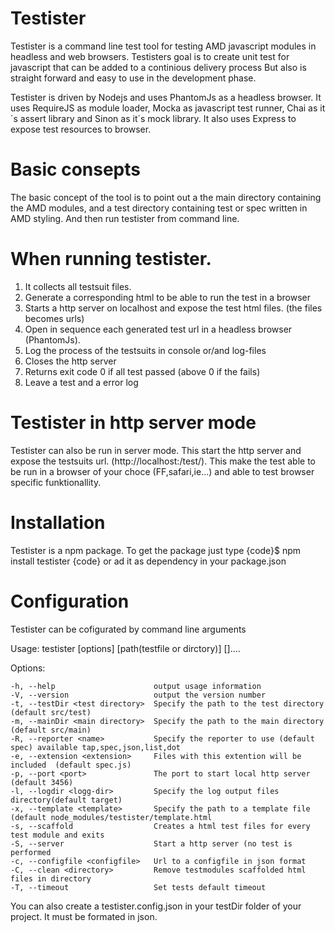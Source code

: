 Testister
==

Testister is a command line test tool for testing AMD javascript modules in headless and web browsers. 
Testisters goal is to create unit test for javascript that can be added to a continious delivery process
But also is straight forward and easy to use in the development phase. 

Testister is driven by Nodejs and uses PhantomJs as a headless browser. It uses RequireJS as module loader, Mocka 
as javascript test runner, Chai as it´s assert library and Sinon as it´s mock library. It also uses Express to expose
test resources to browser.

Basic consepts
==
The basic concept of the tool is to point out a the main directory containing the AMD modules, and a test directory
containing test or spec written in AMD styling. And then run testister from command line. 

When running testister.
==
1. It collects all testsuit files.
2. Generate a corresponding html to be able to run the test in a browser
3. Starts a http server on localhost and expose the test html files. (the files becomes urls)
4. Open in sequence each generated test url in a headless browser (PhantomJs). 
5. Log the process of the testsuits in console or/and log-files
7. Closes the http server
6. Returns exit code 0 if all test passed (above 0 if the fails)
7. Leave a test and a error log

Testister in http server mode
==
Testister can also be run in server mode. This start the http server and expose the
testsuits url. (http://localhost:<port>/test/). This make the test able to be run in 
a browser of your choce (FF,safari,ie...) and able to test browser specific funktionallity.


Installation
==
Testister is a npm package. To get the package just type {code}$ npm install testister {code} 
or ad it as dependency in your package.json 

Configuration
==
Testister can be cofigurated by command line arguments 

  Usage: testister [options] [path(testfile or dirctory)] []....

  Options:
  
    -h, --help                      output usage information
    -V, --version                   output the version number
    -t, --testDir <test directory>  Specify the path to the test directory (default src/test)
    -m, --mainDir <main directory>  Specify the path to the main directory (default src/main)
    -R, --reporter <name>           Specify the reporter to use (default spec) available tap,spec,json,list,dot
    -e, --extension <extension>     Files with this extention will be included  (default spec.js)
    -p, --port <port>               The port to start local http server (default 3456)
    -l, --logdir <logg-dir>         Specify the log output files directory(default target) 
    -x, --template <template>       Specify the path to a template file (default node_modules/testister/template.html
    -s, --scaffold                  Creates a html test files for every test module and exits
    -S, --server                    Start a http server (no test is performed
    -c, --configfile <configfile>   Url to a configfile in json format
    -C, --clean <directory>         Remove testmodules scaffolded html files in directory
    -T, --timeout                   Set tests default timeout

You can also create a testister.config.json in your testDir folder of your project. It must be formated in json.
